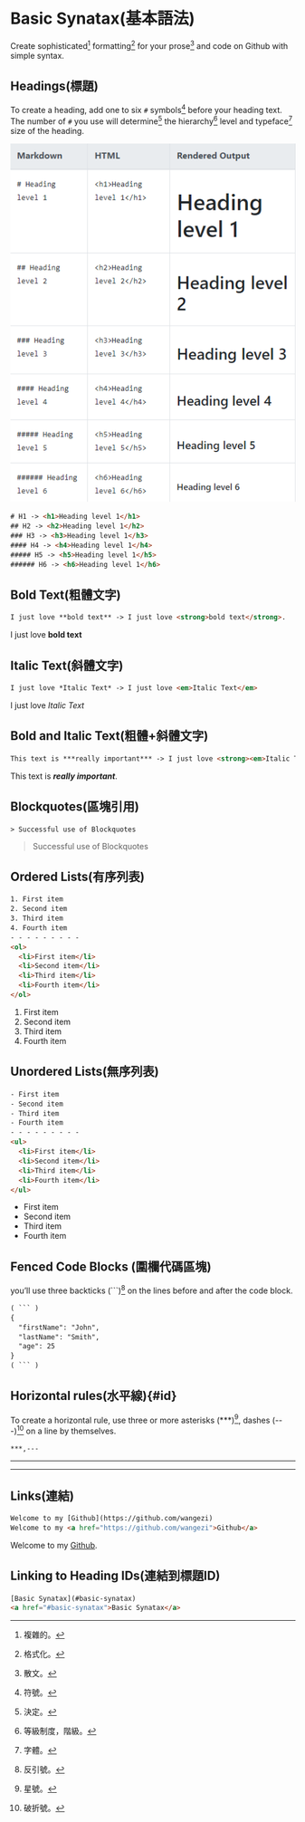 # Basic Synatax(基本語法)
Create sophisticated[^1] formatting[^2] for your prose[^3] and code on Github with simple syntax.
## Headings(標題)
To create a heading, add one to six `#` symbols[^4] before your heading text. The number of `#` you use will determine[^5] the hierarchy[^6] level and typeface[^7] size of the heading.

![title](/Markdown/MDimg/Heading%20level.png)

``` HTML
# H1 -> <h1>Heading level 1</h1>
## H2 -> <h2>Heading level 1</h2>
### H3 -> <h3>Heading level 1</h3>
#### H4 -> <h4>Heading level 1</h4>
##### H5 -> <h5>Heading level 1</h5>
###### H6 -> <h6>Heading level 1</h6>
```
## Bold Text(粗體文字)

``` HTML
I just love **bold text** -> I just love <strong>bold text</strong>.
```
I just love **bold text**

## Italic Text(斜體文字)

``` HTML
I just love *Italic Text* -> I just love <em>Italic Text</em>
```
I just love *Italic Text*

## Bold and Italic Text(粗體+斜體文字)

``` HTML
This text is ***really important*** -> I just love <strong><em>Italic Text</em></strong>
```
This text is ***really important***.

## Blockquotes(區塊引用)

```
> Successful use of Blockquotes
```
> Successful use of Blockquotes

## Ordered Lists(有序列表)

``` HTML
1. First item
2. Second item
3. Third item
4. Fourth item
- - - - - - - - - 
<ol>
  <li>First item</li>
  <li>Second item</li>
  <li>Third item</li>
  <li>Fourth item</li>
</ol>
```
1. First item
2. Second item
3. Third item
4. Fourth item

## Unordered Lists(無序列表)

``` HTML
- First item
- Second item
- Third item
- Fourth item
- - - - - - - - - 
<ul>
  <li>First item</li>
  <li>Second item</li>
  <li>Third item</li>
  <li>Fourth item</li>
</ul>
```
- First item
- Second item
- Third item
- Fourth item

## Fenced Code Blocks (圍欄代碼區塊)

you’ll use three backticks (```)[^8] on the lines before and after the code block.
```HTML
( ``` )
{
  "firstName": "John",
  "lastName": "Smith",
  "age": 25
}
( ``` )
```
##  Horizontal rules(水平線){#id}

To create a horizontal rule, use three or more asterisks (***)[^9], dashes (---)[^10] on a line by themselves.

```
***,---
```
*** 
---

## Links(連結)

```HTML
Welcome to my [Github](https://github.com/wangezi)
Welcome to my <a href="https://github.com/wangezi">Github</a>
```
Welcome to my [Github](https://github.com/wangezi).

## Linking to Heading IDs(連結到標題ID)
```HTML
[Basic Synatax](#basic-synatax)
<a href="#basic-synatax">Basic Synatax</a>
```


[^1]:複雜的。
[^2]:格式化。
[^3]:散文。
[^4]:符號。
[^5]:決定。
[^6]:等級制度，階級。
[^7]:字體。
[^8]:反引號。
[^9]:星號。
[^10]:破折號。